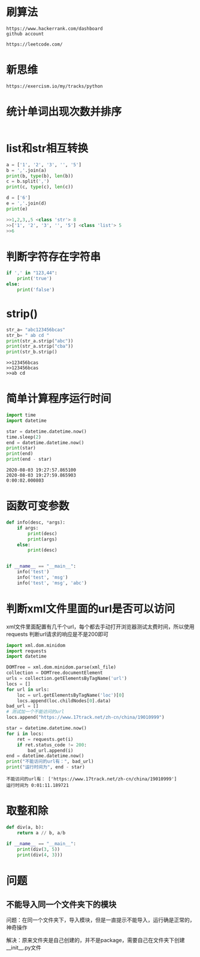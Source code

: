 <!--
 * @Author: joker.zhang
 * @Date: 2020-07-21 17:34:07
 * @LastEditors: joker.zhang
 * @LastEditTime: 2021-04-12 17:07:32
 * @Description: For Automation
--> 


# 刷算法
```
https://www.hackerrank.com/dashboard
github account
```
```
https://leetcode.com/
```

# 新思维
```
https://exercism.io/my/tracks/python
```
# 统计单词出现次数并排序
```python

```

# list和str相互转换

```python
a = ['1', '2', '3', '', '5']
b = ','.join(a)
print(b, type(b), len(b))
c = b.split(',')
print(c, type(c), len(c))

d = ['6']
e = ','.join(d)
print(e)
```
```python
>>1,2,3,,5 <class 'str'> 8
>>['1', '2', '3', '', '5'] <class 'list'> 5
>>6
```

# 判断字符存在字符串
```python
if ',' in "123,44":
    print('true')
else:
    print('false')
```
# strip()
```python
str_a= "abc123456bcas"
str_b= " ab cd "
print(str_a.strip("abc"))
print(str_a.strip("cba"))
print(str_b.strip()
```
```
>>123456bcas
>>123456bcas
>>ab cd
```

# 简单计算程序运行时间

```python
import time
import datetime

star = datetime.datetime.now()
time.sleep(2)
end = datetime.datetime.now()
print(star)
print(end)
print(end - star)
```
```
2020-08-03 19:27:57.865100
2020-08-03 19:27:59.865903
0:00:02.000803
```
# 函数可变参数
```python
def info(desc, *args):
    if args:
        print(desc)
        print(args)
    else:
        print(desc)


if __name__ == "__main__":
    info('test')
    info('test', 'msg')
    info('test', 'msg', 'abc')
```

# 判断xml文件里面的url是否可以访问

xml文件里面配置有几千个url，每个都去手动打开浏览器测试太费时间，所以使用requests 判断url请求的响应是不是200即可
```python
import xml.dom.minidom
import requests
import datetime

DOMTree = xml.dom.minidom.parse(xml_file)
collection = DOMTree.documentElement
urls = collection.getElementsByTagName('url')
locs = []
for url in urls:
    loc = url.getElementsByTagName('loc')[0]
    locs.append(loc.childNodes[0].data)
bad_url = []
# 测试加一个不能访问的url
locs.append("https://www.17track.net/zh-cn/china/19010999")

star = datetime.datetime.now()
for i in locs:
    ret = requests.get(i)
    if ret.status_code != 200:
        bad_url.append(i)
end = datetime.datetime.now()
print("不能访问的url有：", bad_url)
print("运行时间为", end - star)
```
```
不能访问的url有： ['https://www.17track.net/zh-cn/china/19010999']
运行时间为 0:01:11.189721
```
# 取整和除
```python
def div(a, b):
    return a // b, a/b

if __name__ == "__main__":
    print(div(3, 5))
    print(div(4, 3)))
```

# 问题
## 不能导入同一个文件夹下的模块

问题：在同一个文件夹下，导入模块，但是一直提示不能导入，运行确是正常的，神奇操作

解决：原来文件夹是自己创建的，并不是package，需要自己在文件夹下创建__init__.py文件